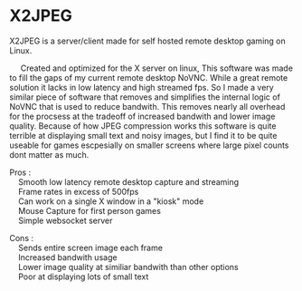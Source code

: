 # X2JPEG
X2JPEG is a server/client made for self hosted remote desktop gaming on Linux.

&nbsp;&nbsp;&nbsp;&nbsp; Created and optimized for the X server on linux, This software was made to fill the gaps of my current remote desktop NoVNC. While a great remote solution it lacks in low latency and high streamed fps. So I made a very similar piece of software that removes and simplifies the internal logic of NoVNC that is used to reduce bandwith. This removes nearly all overhead for the procsess at the tradeoff of increased bandwith and lower image quality. Because of how JPEG compression works this software is quite terrible at displaying small text and noisy images, but I find it to be quite useable for games escpesially on smaller screens where large pixel counts dont matter as much.

Pros :  
  &nbsp;&nbsp;&nbsp;&nbsp;Smooth low latency remote desktop capture and streaming  
  &nbsp;&nbsp;&nbsp;&nbsp;Frame rates in excess of 500fps  
  &nbsp;&nbsp;&nbsp;&nbsp;Can work on a single X window in a "kiosk" mode  
  &nbsp;&nbsp;&nbsp;&nbsp;Mouse Capture for first person games  
  &nbsp;&nbsp;&nbsp;&nbsp;Simple websocket server  

Cons :  
  &nbsp;&nbsp;&nbsp;&nbsp;Sends entire screen image each frame  
  &nbsp;&nbsp;&nbsp;&nbsp;Increased bandwith usage  
  &nbsp;&nbsp;&nbsp;&nbsp;Lower image quality at similiar bandwith than other options  
  &nbsp;&nbsp;&nbsp;&nbsp;Poor at displaying lots of small text  
